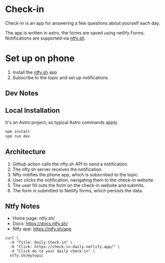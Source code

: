 # Check-in

Check-in is an app for answering a few questions about yourself each day.

The app is written in astro, the forms are saved using netlify Forms. Notifications are supported via [ntfy.sh](ntfy.sh).

# Set up on phone

1. Install the [ntfy.sh](https://ntfy.sh) app
2. Subscribe to the topic and set up notifications

## Dev Notes

## Local Installation

It's an Astro project, so typical Astro commands apply

```bash
npm install
npm run dev
```

## Architecture

1. Github action calls the nfty.sh API to send a notification.
2. The nfty.sh server receives the notification.
3. Nfty notifies the phone app, which is subscribed to the topic.
4. User clicks the notification, navigating them to the check-in website.
5. The user fill outs the form on the check-in website and submits.
6. The form is submitted to Netlify forms, which persists the data.

## Ntfy Notes

- Home page: ntfy.sh/
- Docs: https://docs.ntfy.sh/
- Ntfy app: https://ntfy.sh/app

```
curl \
  -H "Title: Daily Check-in" \
  -H "Click: https://check-in-daily.netlify.app/" \
  -d "Click do to your daily check-in" \
  ntfy.sh/mytopic
```
